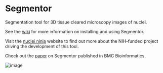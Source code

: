 # Segmentor
Segmentation tool for 3D tissue cleared microscopy images of nuclei.

See the [wiki](https://github.com/RENCI/Segmentor/wiki/) for more information on installing and using Segmentor.

Visit the [nuclei ninja](https://www.nucleininja.org/) website to find out more about the NIH-funded project driving the development of this tool.

Check out the [paper](https://bmcbioinformatics.biomedcentral.com/articles/10.1186/s12859-021-04202-8) on Segmentor published in BMC Bioinformatics.

![image](https://user-images.githubusercontent.com/289957/93640079-f906c500-f9c7-11ea-81b6-d9fdbfb5f479.png)
